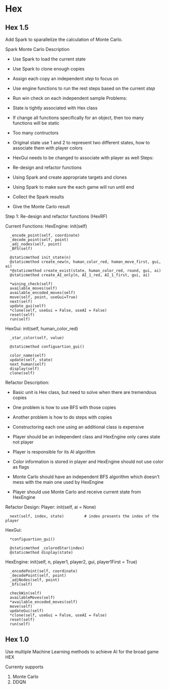 # Hex



## Hex 1.5
Add Spark to sparallelize the calculation of Monte Carlo.

Spark Monte Carlo
Description
   - Use Spark to load the current state
   - Use Spark to clone enough copies
   - Assign each copy an independent _step_ to focus on
   - Use engine functions to run the rest steps based on the current _step_
   - Run win check on each independent sample
Problems:
   - State is tightly associated with Hex class
   - If change all functions specifically for an object, then too many functions will be static
   - Too many contructors
   
   - Original state use 1 and 2 to represent two different states, how to associate them with player colors
   - HexGui needs to be changed to associate with player as well
Steps:
   - Re-design and refactor functions
   - Using Spark and create appropriate targets and clones
   - Using Spark to make sure the each game will run until end
   - Collect the Spark results
   - Give the Monte Carlo result


Step 1: Re-design and refactor functions (HexRF)

Current Functions: 
   HexEngine:
      init(self)
      
      _encode_point(self, coordinate)
      _decode_point(self, point)
      _adj_nodes(self, point)
      _BFS(self)
      
      @staticmethod init_state(n)
      @staticmethod create_new(n, human_color_red, human_move_first, gui, ai)
      *@staticmethod create_exist(state, human_color_red, round, gui, ai)
      @staticmethod create_AI_only(n, AI_1_red, AI_1_first, gui, ai)
      
      *wining_check(self)
      available_moves(self)
      available_encoded_moves(self)
      move(self, point, useGui=True)
      next(self)
      update_gui(self)
      *clone(self, useGui = False, useAI = False)
      reset(self)
      run(self)
   HexGui:
      init(self, human_color_red)
      
      _star_color(self, value)
      
      @staticmethod configuartion_gui()
      
      color_name(self)
      update(self, state)
      next_human(self)
      display(self)
      clone(self)
   
Refactor Description:
   - Basic unit is Hex class, but need to solve when there are tremendous copies
   - One problem is how to use BFS with those copies
   - Another problem is how to do steps with copies
   - Constructoring each one using an additional class is expensive
   
   - Player should be an independent class and HexEngine only cares state not player
   - Player is responsible for its AI algorithm
   - Color information is stored in player and HexEngine should not use color as flags
   - Monte Carlo should have an independent BFS algorithm which doesn't mess with the main one used by HexEngine
   - Player should use Monte Carlo and receive current state from HexEngine
   
Refactor Design:
   Player:
      init(self, ai = None)

      next(self, index, state)         # index presents the index of the player
           
   HexGui:
      
      *configuartion_gui()

      @staticmethod _coloredStar(index)
      @staticmethod display(state)
      
      
   HexEngine:
      init(self, n, player1, player2, gui, player1First = True)
      
      _encodePoint(self, coordinate)
      _decodePoint(self, point)
      _adjNodes(self, point)
      _bfs(self)
      
      checkWin(self)
      availableMoves(self)
      *available_encoded_moves(self)
      move(self)
      updateGui(self)
      *clone(self, useGui = False, useAI = False)
      reset(self)
      run(self)


## Hex 1.0
Use multiple Machine Learning methods to achieve AI for the broad game HEX

Currenty supports
1. Monte Carlo
2. DDQN
   
   
   
   
   
   
   
   
   
   
   
   
   
